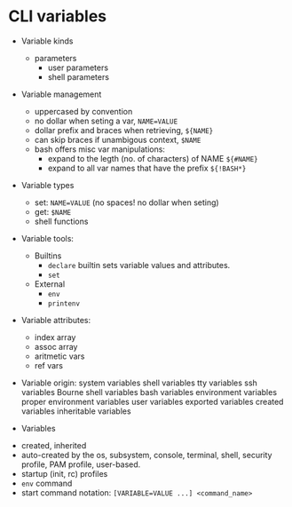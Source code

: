 # CLI variables

* Variable kinds
  - parameters
    - user parameters
    - shell parameters

* Variable management
  - uppercased by convention
  - no dollar when seting a var, `NAME=VALUE`
  - dollar prefix and braces when retrieving, `${NAME}`
  - can skip braces if unambigous context, `$NAME`
  - bash offers misc var manipulations:
    - expand to the legth (no. of characters) of NAME `${#NAME}`
    - expand to all var names that have  the prefix `${!BASH*}`

* Variable types
  - set: `NAME=VALUE` (no spaces! no dollar when seting)
  - get: `$NAME`
  - shell functions


* Variable tools:
  * Builtins
    - `declare` builtin sets variable values and attributes.
    - `set`
  * External
    - `env`
    - `printenv`


* Variable attributes:
  - index array
  - assoc array
  - aritmetic vars
  - ref vars


* Variable origin:
system variables
shell variables
tty variables
ssh variables
Bourne shell variables
bash variables
environment variables
proper environment variables
user variables
exported variables
created variables
inheritable variables


* Variables
- created, inherited
- auto-created by the os, subsystem, console, terminal, shell, security profile, PAM profile, user-based.
- startup (init, rc) profiles
- `env` command
- start command notation: `[VARIABLE=VALUE ...] <command_name>` 
